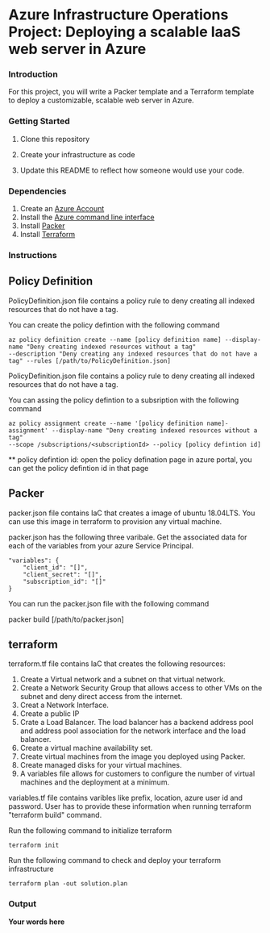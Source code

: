 # Azure Infrastructure Operations Project: Deploying a scalable IaaS web server in Azure

### Introduction
For this project, you will write a Packer template and a Terraform template to deploy a customizable, scalable web server in Azure.

### Getting Started
1. Clone this repository

2. Create your infrastructure as code

3. Update this README to reflect how someone would use your code.

### Dependencies
1. Create an [Azure Account](https://portal.azure.com) 
2. Install the [Azure command line interface](https://docs.microsoft.com/en-us/cli/azure/install-azure-cli?view=azure-cli-latest)
3. Install [Packer](https://www.packer.io/downloads)
4. Install [Terraform](https://www.terraform.io/downloads.html)

### Instructions
Policy Definition 
--------------------
PolicyDefinition.json file contains a policy rule to deny creating all indexed resources that do not have a tag. 

You can create the policy defintion with the following command

```
az policy definition create --name [policy definition name] --display-name "Deny creating indexed resources without a tag" 
--description "Deny creating any indexed resources that do not have a tag" --rules [/path/to/PolicyDefinition.json]
```

PolicyDefinition.json file contains a policy rule to deny creating all indexed resources that do not have a tag. 

You can assing the policy defintion to a subsription with the following command

```
az policy assignment create --name '[policy definition name]-assignment' --display-name "Deny creating indexed resources without a tag" 
--scope /subscriptions/<subscriptionId> --policy [policy defintion id]
```
** policy defintion id: open the policy defination page in azure portal, you can get the policy defintion id in that page


Packer
---------------------------
packer.json file contains IaC that creates a image of ubuntu 18.04LTS. You can use this image in terraform to provision any virtual machine.

packer.json has the following three varibale. Get the associated data for each of the variables from your azure Service Principal. 

```
"variables": {
	"client_id": "[]",
	"client_secret": "[]",
	"subscription_id": "[]"
} 
```

You can run the packer.json file with the following command

packer build [/path/to/packer.json]

terraform
--------------
terraform.tf file contains IaC that creates the following resources:
1. Create a Virtual network and a subnet on that virtual network.
2. Create a Network Security Group that allows access to other VMs on the subnet and deny direct access from the internet.
3. Creat a Network Interface.
4. Create a public IP
5. Crate a Load Balancer. The load balancer has a backend address pool and address pool association for the network interface and the load balancer.
6. Create a virtual machine availability set.
7. Create virtual machines from the image you deployed using Packer.
8. Create managed disks for your virtual machines.
9.  A variables file allows for customers to configure the number of virtual machines and the deployment at a minimum.

variables.tf file contains varibles like prefix, location, azure user id and password. User has to provide these information
when running terraform "terraform build" command.

Run the following command to initialize terraform

```
terraform init
```

Run the following command to check and deploy your terraform infrastructure

```
terraform plan -out solution.plan
```

### Output
**Your words here**

